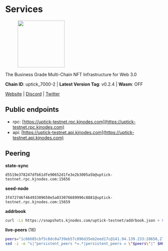 # Services

<figure><img src="https://raw.githubusercontent.com/kj89/testnet_manuals/main/pingpub/logos/uptick.png" width="150" alt=""><figcaption></figcaption></figure>

The Business Grade Multi-Chain NFT Infrastructure for Web 3.0

**Chain ID**: uptick_7000-2 | **Latest Version Tag**: v0.2.4 | **Wasm**: OFF

[Website](https://uptick.network) | [Discord](https://discord.gg/UzeHS7fu5H) | [Twitter](https://twitter.com/uptickproject)


## Public endpoints

* rpc: [https://uptick-testnet.rpc.kjnodes.com](https://uptick-testnet.rpc.kjnodes.com)
* api: [https://uptick-testnet.api.kjnodes.com](https://uptick-testnet.api.kjnodes.com)

## Peering

**state-sync**

```text
d5519e378247dfb61dfe90652d1fe3e2b3005a5b@uptick-testnet.rpc.kjnodes.com:15656
```

**seed-node**

```text
3f472746f46493309650e5a033076689996c8881@uptick-testnet.rpc.kjnodes.com:15659
```

**addrbook**
```bash
curl -Ls https://snapshots.kjnodes.com/uptick-testnet/addrbook.json > $HOME/.uptickd/config/addrbook.json
```

**live-peers** (16)
```bash
peers="1c66685cbf5c8dc0a739eb57c896d35eb2eed17c@141.94.139.233:28656,2763c95b0c9b0b31c312b06d6ae6887968fb9830@194.163.154.224:26656,94b63fddfc78230f51aeb7ac34b9fb86bd042a77@94.23.207.45:30556,70c19420bb2d40c5a6c3466c69ead6e0877b9cc7@45.85.250.108:26656,eb5a3112a64944e2bd701ff8aa99ab95209c6310@185.198.27.110:26656,d5519e378247dfb61dfe90652d1fe3e2b3005a5b@65.109.68.190:15656,d8777278648d8fc93800692a8b96a7f104df4f9a@194.163.135.127:26656,883d6557bef1bae68c4fb569078caf0cf4c45bdd@142.132.202.50:26651,962d620d21ce5caba3e765501dd9b309cfac234f@78.31.64.11:26356,821cec653e1bdcd6e0ea7db62ddc65e7dae9fc5b@190.2.136.58:26656,af5262526a0800a29a0a7194e1488a9fa62d0005@195.3.223.208:26656,3cffe20d473b0bd4451d330da8b741b5d42dcb44@65.21.131.215:26666,f06b6a57001440bf3507ba2f09a3010f6d50080b@135.181.133.37:29656,2298edffe9306e4d9370233c1d29dab567829095@144.91.78.28:26656,d6aad702ecfed6c5e76e2f25dea6b921c3cd7857@154.12.242.252:31656,b14b4e3a46180eccf00d816aed5338db925e2237@185.225.191.149:26656"
sed -i -e "s|^persistent_peers *=.*|persistent_peers = \"$peers\"|" $HOME/.uptickd/config/config.toml
```
